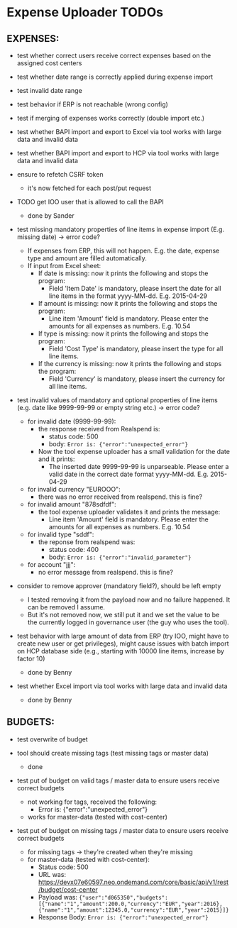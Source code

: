 # Expense Uploader TODOs

EXPENSES:
---------
- test whether correct users receive correct expenses based on the assigned cost centers

- test whether date range is correctly applied during expense import

- test invalid date range

- test behavior if ERP is not reachable (wrong config)

- test if merging of expenses works correctly (double import etc.)

- test whether BAPI import and export to Excel via tool works with large data and invalid data

- test whether BAPI import and export to HCP via tool works with large data and invalid data

- ensure to refetch CSRF token
    * it's now fetched for each post/put request

- TODO get IOO user that is allowed to call the BAPI
    * done by Sander

- test missing mandatory properties of line items in expense import (E.g. missing date) -> error code?
	* If expenses from ERP, this will not happen. E.g. the date, expense type and amount are filled automatically.
	* If input from Excel sheet:
		- If date is missing: now it prints the following and stops the program:
		    * Field 'Item Date' is mandatory, please insert the date for all line items in the format yyyy-MM-dd. E.g. 2015-04-29
		- If amount is missing: now it prints the following and stops the program:
            * Line item 'Amount' field is mandatory. Please enter the amounts for all expenses as numbers. E.g. 10.54
		- If type is missing: now it prints the following and stops the program:
		    * Field 'Cost Type' is mandatory, please insert the type for all line items.
		- If the currency is missing: now it prints the following and stops the program:
		    * Field 'Currency' is mandatory, please insert the currency for all line items.

- test invalid values of mandatory and optional properties of line items (e.g. date like 9999-99-99 or empty string etc.) -> error code?
	* for invalid date (9999-99-99):
		- the response received from Realspend is:
			* status code: 500
			* body:
			    ```Error is: {"error":"unexpected_error"}```
		- Now the tool expense uploader has a small validation for the date and it prints:
		    * The inserted date 9999-99-99 is unparseable. Please enter a valid date in the correct date format yyyy-MM-dd. E.g. 2015-04-29
	* for invalid currency "EUROOO":
		- there was no error received from realspend. this is fine?
	* for invalid amount "878sdfdf":
		- the tool expense uploader validates it and prints the message:
		    * Line item 'Amount' field is mandatory. Please enter the amounts for all expenses as numbers. E.g. 10.54
	* for invalid type "sddf":
		- the reponse from realspend was:
		    * status code: 400
		    * body:
		        ```Error is: {"error":"invalid_parameter"}```
	* for account "jjj":
		- no error message from realspend. this is fine?

- consider to remove approver (mandatory field?), should be left empty
	* I tested removing it from the payload now and no failure happened. It can be removed I assume.
	* But it's not removed now, we still put it and we set the value to be the currently logged in governance user (the guy who uses the tool).

- test behavior with large amount of data from ERP (try IOO, might have to create new user or get privileges), might cause issues with batch import on HCP database side (e.g., starting with 10000 line items, increase by factor 10)
	* done by Benny

- test whether Excel import via tool works with large data and invalid data
	* done by Benny

BUDGETS:
--------

- test overwrite of budget

- tool should create missing tags (test missing tags or master data)
	* done

- test put of budget on valid tags / master data to ensure users receive correct budgets
	* not working for tags, received the following:
	    - Error is: {"error":"unexpected_error"}
	* works for master-data (tested with cost-center)

- test put of budget on missing tags / master data to ensure users receive correct budgets
	* for missing tags -> they're created when they're missing
	* for master-data (tested with cost-center):
		- Status code: 500
		- URL was: https://devx07e60597.neo.ondemand.com/core/basic/api/v1/rest/budget/cost-center
		- Payload was:
            ```{"user":"d065350","budgets":[{"name":"1","amount":200.0,"currency":"EUR","year":2016},{"name":"1","amount":12345.0,"currency":"EUR","year":2015}]}```
		- Response Body:
            ```Error is: {"error":"unexpected_error"}```
